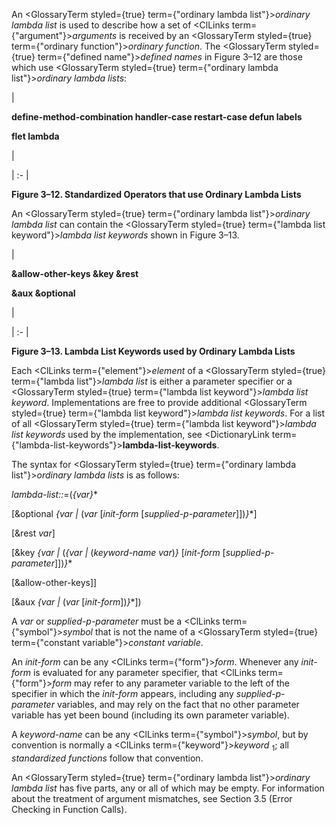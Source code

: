 



An <GlossaryTerm styled={true} term={"ordinary lambda list"}><i>ordinary lambda list</i></GlossaryTerm> is used to describe how a set of <ClLinks  term={"argument"}><i>arguments</i></ClLinks> is received by an <GlossaryTerm styled={true} term={"ordinary function"}><i>ordinary function</i></GlossaryTerm>. The <GlossaryTerm styled={true} term={"defined name"}><i>defined names</i></GlossaryTerm> in Figure 3–12 are those which use <GlossaryTerm styled={true} term={"ordinary lambda list"}><i>ordinary lambda lists</i></GlossaryTerm>:  







|<p>**define-method-combination handler-case restart-case defun labels** </p><p>**flet lambda**</p>|

| :- |





**Figure 3–12. Standardized Operators that use Ordinary Lambda Lists** 



An <GlossaryTerm styled={true} term={"ordinary lambda list"}><i>ordinary lambda list</i></GlossaryTerm> can contain the <GlossaryTerm styled={true} term={"lambda list keyword"}><i>lambda list keywords</i></GlossaryTerm> shown in Figure 3–13. 



|<p>**&amp;allow-other-keys &amp;key &amp;rest** </p><p>**&amp;aux &amp;optional**</p>|

| :- |





**Figure 3–13. Lambda List Keywords used by Ordinary Lambda Lists** 



Each <ClLinks  term={"element"}><i>element</i></ClLinks> of a <GlossaryTerm styled={true} term={"lambda list"}><i>lambda list</i></GlossaryTerm> is either a parameter specifier or a <GlossaryTerm styled={true} term={"lambda list keyword"}><i>lambda list keyword</i></GlossaryTerm>. Implementations are free to provide additional <GlossaryTerm styled={true} term={"lambda list keyword"}><i>lambda list keywords</i></GlossaryTerm>. For a list of all <GlossaryTerm styled={true} term={"lambda list keyword"}><i>lambda list keywords</i></GlossaryTerm> used by the implementation, see <DictionaryLink  term={"lambda-list-keywords"}><b>lambda-list-keywords</b></DictionaryLink>. 



The syntax for <GlossaryTerm styled={true} term={"ordinary lambda list"}><i>ordinary lambda lists</i></GlossaryTerm> is as follows: 



*lambda-list::*=(*\{var\}*\* 



[&amp;optional *\{var |* (*var* [*init-form* [*supplied-p-parameter*]])*\}*\*] 



[&amp;rest *var*] 



[&amp;key *\{var |* (*\{var |* (*keyword-name var*)*\}* [*init-form* [*supplied-p-parameter*]])*\}*\* 



[&amp;allow-other-keys]] 



[&amp;aux *\{var |* (*var* [*init-form*])*\}*\*]) 



A *var* or *supplied-p-parameter* must be a <ClLinks  term={"symbol"}><i>symbol</i></ClLinks> that is not the name of a <GlossaryTerm styled={true} term={"constant variable"}><i>constant variable</i></GlossaryTerm>. 



An *init-form* can be any <ClLinks  term={"form"}><i>form</i></ClLinks>. Whenever any *init-form* is evaluated for any parameter specifier, that <ClLinks  term={"form"}><i>form</i></ClLinks> may refer to any parameter variable to the left of the specifier in which the *init-form* appears, including any *supplied-p-parameter* variables, and may rely on the fact that no other parameter variable has yet been bound (including its own parameter variable). 



A *keyword-name* can be any <ClLinks  term={"symbol"}><i>symbol</i></ClLinks>, but by convention is normally a <ClLinks  term={"keyword"}><i>keyword</i></ClLinks> <sub>1</sub>; all *standardized functions* follow that convention. 



An <GlossaryTerm styled={true} term={"ordinary lambda list"}><i>ordinary lambda list</i></GlossaryTerm> has five parts, any or all of which may be empty. For information about the treatment of argument mismatches, see Section 3.5 (Error Checking in Function Calls).  







